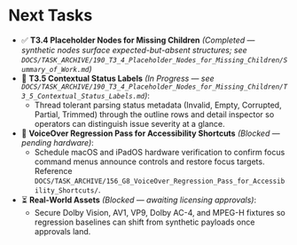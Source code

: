# Next Tasks

- ✅ **T3.4 Placeholder Nodes for Missing Children** _(Completed — synthetic nodes surface expected-but-absent structures; see `DOCS/TASK_ARCHIVE/190_T3_4_Placeholder_Nodes_for_Missing_Children/Summary_of_Work.md`)_
- 🚀 **T3.5 Contextual Status Labels** _(In Progress — see `DOCS/TASK_ARCHIVE/190_T3_4_Placeholder_Nodes_for_Missing_Children/T3_5_Contextual_Status_Labels.md`)_:
  - Thread tolerant parsing status metadata (Invalid, Empty, Corrupted, Partial, Trimmed) through the outline rows and detail inspector so operators can distinguish issue severity at a glance.
- 🚧 **VoiceOver Regression Pass for Accessibility Shortcuts** _(Blocked — pending hardware)_:
  - Schedule macOS and iPadOS hardware verification to confirm focus command menus announce controls and restore focus targets. Reference `DOCS/TASK_ARCHIVE/156_G8_VoiceOver_Regression_Pass_for_Accessibility_Shortcuts/`.
- ⏳ **Real-World Assets** _(Blocked — awaiting licensing approvals)_:
  - Secure Dolby Vision, AV1, VP9, Dolby AC-4, and MPEG-H fixtures so regression baselines can shift from synthetic payloads once approvals land.
